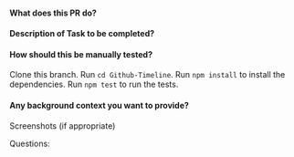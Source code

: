 #### What does this PR do?

#### Description of Task to be completed?

#### How should this be manually tested?
Clone this branch. 
Run `cd Github-Timeline`.
Run `npm install` to install the dependencies. 
Run `npm test` to run the tests.

#### Any background context you want to provide?

Screenshots (if appropriate)

Questions:
